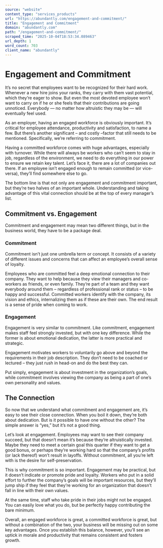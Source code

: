 ```yaml
---
source: "website"
content_type: "services_products"
url: "https://abundantly.com/engagement-and-commitment/"
title: "Engagement and Commitment"
domain: "abundantly.com"
path: "/engagement-and-commitment/"
scraped_time: "2025-10-04T18:53:34.089463"
url_depth: 1
word_count: 703
client_name: "abundantly"
---
```


# Engagement and Commitment

It’s no secret that employees want to be recognized for their hard work. Whenever a new hire joins your ranks, they carry with them vast potential, which they’re eager to show. But even the most devoted employee won’t want to carry on if he or she feels that their contributions are going unnoticed. Everybody — no matter how altruistic they may be — will eventually feel used.

As an employer, having an engaged workforce is obviously important. It’s critical for employee attendance, productivity and satisfaction, to name a few. But there’s another significant – and costly –factor that still needs to be mentioned. Specifically, we’re referring to commitment.

Having a committed workforce comes with huge advantages, especially with turnover. While there will always be workers who can’t seem to stay in job, regardless of the environment, we need to do everything in our power to ensure we retain key talent. Let’s face it, there are a lot of companies out there. If an employee isn’t engaged enough to remain committed (or vice-versa), they’ll find somewhere else to go.

The bottom line is that not only are engagement and commitment important, but they’re two halves of an important whole. Understanding and taking advantage of this vital connection should be at the top of every manager’s list.

## Commitment vs. Engagement

Commitment and engagement may mean two different things, but in the business world, they have to be a package deal.

### Commitment

Commitment isn’t just one umbrella term or concept. It consists of a variety of different issues and concerns that can affect an employee’s overall sense of loyalty.

Employees who are committed feel a deep emotional connection to their company. They want to help because they view their managers and co-workers as friends, or even family. They’re part of a team and they want everybody around them – regardless of professional rank or status – to be happy and successful. Committed workers identify with the company, its vision and ethics, internalizing them as if these are their own. The end result is a sense of pride when coming to work.

### Engagement

Engagement is very similar to commitment. Like commitment, engagement makes staff feel strongly invested, but with one key difference. While the former is about emotional dedication, the latter is more practical and strategic.

Engagement motivates workers to voluntarily go above and beyond the requirements in their job description. They don’t need to be coached or lectured – they just rush in head-on and do the best they can.

Put simply, engagement is about investment in the organization’s goals, while commitment involves viewing the company as being a part of one’s own personality and values.

## The Connection

So now that we understand what commitment and engagement are, it’s easy to see their close connection. When you boil it down, they’re both about dedication. But is it possible to have one without the other? The simple answer is “yes,” but it’s not a good thing.

Let’s look at engagement. Employees may want to see their company succeed, but that doesn’t mean it’s because they’re altruistically invested. Maybe they need to meet a certain goal this quarter if they want to get a good bonus, or perhaps they’re working hard so that the company’s profits (or lack thereof) won’t result in layoffs. Without commitment, all you’re left with is the desire for self-preservation.

This is why commitment is so important. Engagement may be practical, but it doesn’t indicate or promote pride and loyalty. Workers who put in a solid effort to further the company’s goals will be important resources, but they’ll jump ship if they feel that they’re working for an organization that doesn’t fall in line with their own values.

At the same time, staff who take pride in their jobs might not be engaged. You can easily love what you do, but be perfectly happy contributing the bare minimum.

Overall, an engaged workforce is great, a committed workforce is great, but without a combination of the two, your business will be missing out on some key advantages. Once you establish this balance, however, you’ll see an uptick in morale and productivity that remains consistent and fosters growth.